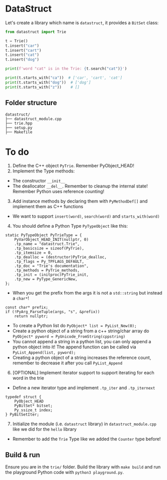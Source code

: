 # DataStruct

Let's create a library which name is `datastruct`, it provides a `BitSet` class:
```python
from datastruct import Trie

t = Trie()
t.insert("car")
t.insert("cart")
t.insert("cat")
t.insert("dog")

print(f'word "cat" is in the Trie: {t.search("cat")}')

print(t.starts_with("ca"))  # ['car', 'cart', 'cat']
print(t.starts_with("dog"))  # ['dog']
print(t.starts_with("z"))    # []
```

## Folder structure

```
datastruct/
├── datastruct_module.cpp
├── trie.hpp
├── setup.py
├── Makefile
```

# To do

1. Define the C++ object `PyTrie`. Remember PyObject_HEAD!
2. Implement the Type methods:
  - The constructor `__init__`
  - The deallocator `__del__`. Remember to cleanup the internal state! Remember Python uses reference counting!
3. Add instance methods by declaring them with `PyMethodDef[]` and implement them as C++ functions
  - We want to support `insert(word)`, `search(word)` and `starts_with(word)`
4. You should define a Python Type `PyTypeObject` like this:
```
static PyTypeObject PyTrieType = {
    PyVarObject_HEAD_INIT(nullptr, 0)
    .tp_name = "datastruct.Trie",
    .tp_basicsize = sizeof(PyTrie),
    .tp_itemsize = 0,
    .tp_dealloc = (destructor)PyTrie_dealloc,
    .tp_flags = Py_TPFLAGS_DEFAULT,
    .tp_doc = "Trie's documentation",
    .tp_methods = PyTrie_methods,
    .tp_init = (initproc)PyTrie_init,
    .tp_new = PyType_GenericNew,
};
```
  - When you get the prefix from the args it is not a `std::string` but instead a `char*`!
```
const char* prefix;
if (!PyArg_ParseTuple(args, "s", &prefix))
    return nullptr;
```
  - To create a Python list do `PyObject* list = PyList_New(0);`
  - Create a python object of a string from a c++ string/char array do `PyObject* pyword = PyUnicode_FromString(cppstring)`
  - You cannot append a string in a python list, you can only append a python object into it! The append function can be called via `PyList_Append(list, pyword);`
  - Creating a python object of a string increases the reference count, remember to decrease it after you call `PyList_Append`
6. [OPTIONAL] Implement iterator support to support iterating for each word in the trie
  - Define a new iterator type and implement `.tp_iter` and `.tp_iternext`
```
typedef struct {
    PyObject_HEAD
    PyBitSet* bitset;
    Py_ssize_t index;
} PyBitSetIter;
```
7. Initialize the module (i.e. `datastruct` library) in `datastruct_module.cpp` like we did for the `hello` library
  - Remember to add the `Trie` Type like we added the `Counter` type before!

## Build & run

Ensure you are in the `trie/` folder. Build the library with `make build` and run the playground Python code with `python3 playground.py`.